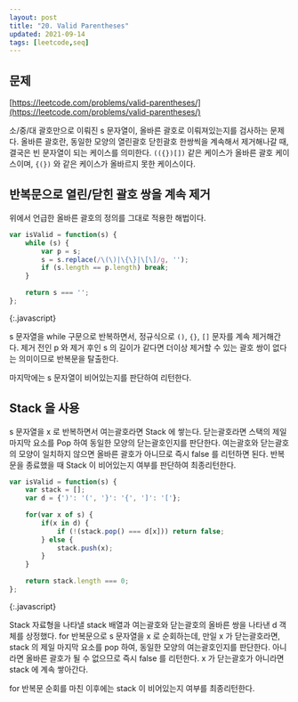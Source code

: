 ```yaml
---
layout: post
title: "20. Valid Parentheses"
updated: 2021-09-14
tags: [leetcode,seq]
---
```


## 문제

[https://leetcode.com/problems/valid-parentheses/](https://leetcode.com/problems/valid-parentheses/)

소/중/대 괄호만으로 이뤄진 s 문자열이, 올바른 괄호로 이뤄져있는지를 검사하는 문제다. 올바른 괄호란, 동일한 모양의 열린괄호 닫힌괄호 한쌍씩을 계속해서 제거해나갈 때, 결국은 빈 문자열이 되는 케이스를 의미한다. `(({})[])` 같은 케이스가 올바른 괄호 케이스이며, `{(})` 와 같은 케이스가 올바르지 못한 케이스이다.

## 반복문으로 열린/닫힌 괄호 쌍을 계속 제거

위에서 언급한 올바른 괄호의 정의를 그대로 적용한 해법이다.

```js
var isValid = function(s) {
    while (s) {
        var p = s;
        s = s.replace(/\(\)|\{\}|\[\]/g, '');
        if (s.length == p.length) break;
    }
    
    return s === '';
};
```
{:.javascript}

s 문자열을 while 구문으로 반복하면서, 정규식으로 `()`, `{}`, `[]` 문자를 계속 제거해간다. 제거 전인 p 와 제거 후인 s 의 길이가 같다면 더이상 제거할 수 있는 괄호 쌍이 없다는 의미이므로 반복문을 탈출한다.

마지막에는 s 문자열이 비어있는지를 판단하여 리턴한다.

## Stack 을 사용

s 문자열을 x 로 반복하면서 여는괄호라면 Stack 에 쌓는다. 닫는괄호라면 스택의 제일 마지막 요소를 Pop 하여 동일한 모양의 닫는괄호인지를 판단한다. 여는괄호와 닫는괄호의 모양이 일치하지 않으면 올바른 괄호가 아니므로 즉시 false 를 리턴하면 된다. 반복문을 종료했을 때 Stack 이 비어있는지 여부를 판단하여 최종리턴한다.

```js
var isValid = function(s) {
    var stack = [];
    var d = {')': '(', '}': '{', ']': '['};
    
    for(var x of s) {
        if(x in d) {
            if (!(stack.pop() === d[x])) return false;
        } else {
            stack.push(x);
        }
    }
    
    return stack.length === 0;
};
```
{:.javascript}

Stack 자료형을 나타낼 stack 배열과 여는괄호와 닫는괄호의 올바른 쌍을 나타낸 d 객체를 상정했다. for 반복문으로 s 문자열을 x 로 순회하는데, 만일 x 가 닫는괄호라면, stack 의 제일 마지막 요소를 pop 하여, 동일한 모양의 여는괄호인지를 판단한다. 아니라면 올바른 괄호가 될 수 없으므로 즉시 false 를 리턴한다. x 가 닫는괄호가 아니라면 stack 에 계속 쌓아간다.

for 반복문 순회를 마친 이후에는 stack 이 비어있는지 여부를 최종리턴한다.
